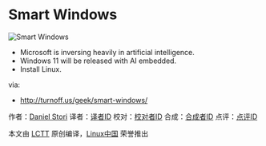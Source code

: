 Smart Windows
===============

![Smart Windows](http://turnoff.us/image/en/windows-ai.png)

- Microsoft is inversing heavily in artificial intelligence.
- Windows 11 will be released with AI embedded.
- Install Linux.

via:
 - http://turnoff.us/geek/smart-windows/

作者：[Daniel Stori][a]
译者：[译者ID](https://github.com/译者ID)
校对：[校对者ID](https://github.com/校对者ID)
合成：[合成者ID](https://github.com/合成者ID)
点评：[点评ID](https://github.com/点评者ID)

本文由 [LCTT](https://github.com/LCTT/TranslateProject) 原创编译，[Linux中国](https://linux.cn/) 荣誉推出

[a]:http://turnoff.us/about/
